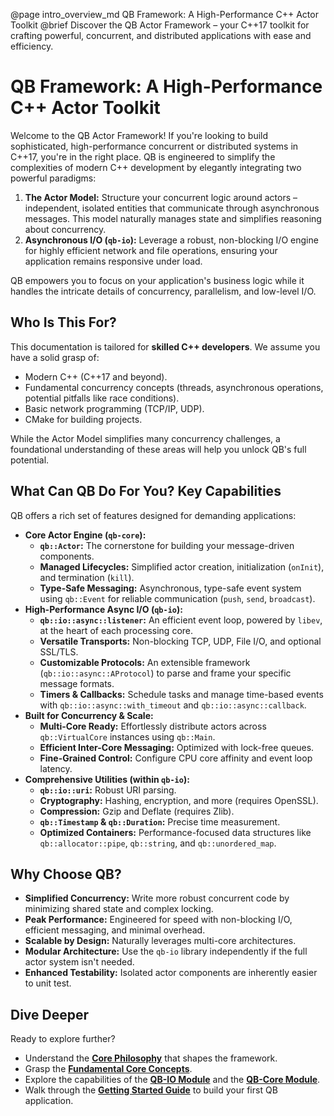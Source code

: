 @page intro_overview_md QB Framework: A High-Performance C++ Actor Toolkit
@brief Discover the QB Actor Framework – your C++17 toolkit for crafting powerful, concurrent, and distributed applications with ease and efficiency.

# QB Framework: A High-Performance C++ Actor Toolkit

Welcome to the QB Actor Framework! If you're looking to build sophisticated, high-performance concurrent or distributed systems in C++17, you're in the right place. QB is engineered to simplify the complexities of modern C++ development by elegantly integrating two powerful paradigms:

1.  **The Actor Model:** Structure your concurrent logic around actors – independent, isolated entities that communicate through asynchronous messages. This model naturally manages state and simplifies reasoning about concurrency.
2.  **Asynchronous I/O (`qb-io`):** Leverage a robust, non-blocking I/O engine for highly efficient network and file operations, ensuring your application remains responsive under load.

QB empowers you to focus on your application's business logic while it handles the intricate details of concurrency, parallelism, and low-level I/O.

## Who Is This For?

This documentation is tailored for **skilled C++ developers**. We assume you have a solid grasp of:

*   Modern C++ (C++17 and beyond).
*   Fundamental concurrency concepts (threads, asynchronous operations, potential pitfalls like race conditions).
*   Basic network programming (TCP/IP, UDP).
*   CMake for building projects.

While the Actor Model simplifies many concurrency challenges, a foundational understanding of these areas will help you unlock QB's full potential.

## What Can QB Do For You? Key Capabilities

QB offers a rich set of features designed for demanding applications:

*   **Core Actor Engine (`qb-core`):**
    *   **`qb::Actor`:** The cornerstone for building your message-driven components.
    *   **Managed Lifecycles:** Simplified actor creation, initialization (`onInit`), and termination (`kill`).
    *   **Type-Safe Messaging:** Asynchronous, type-safe event system using `qb::Event` for reliable communication (`push`, `send`, `broadcast`).
*   **High-Performance Async I/O (`qb-io`):**
    *   **`qb::io::async::listener`:** An efficient event loop, powered by `libev`, at the heart of each processing core.
    *   **Versatile Transports:** Non-blocking TCP, UDP, File I/O, and optional SSL/TLS.
    *   **Customizable Protocols:** An extensible framework (`qb::io::async::AProtocol`) to parse and frame your specific message formats.
    *   **Timers & Callbacks:** Schedule tasks and manage time-based events with `qb::io::async::with_timeout` and `qb::io::async::callback`.
*   **Built for Concurrency & Scale:**
    *   **Multi-Core Ready:** Effortlessly distribute actors across `qb::VirtualCore` instances using `qb::Main`.
    *   **Efficient Inter-Core Messaging:** Optimized with lock-free queues.
    *   **Fine-Grained Control:** Configure CPU core affinity and event loop latency.
*   **Comprehensive Utilities (within `qb-io`):**
    *   **`qb::io::uri`:** Robust URI parsing.
    *   **Cryptography:** Hashing, encryption, and more (requires OpenSSL).
    *   **Compression:** Gzip and Deflate (requires Zlib).
    *   **`qb::Timestamp` & `qb::Duration`:** Precise time measurement.
    *   **Optimized Containers:** Performance-focused data structures like `qb::allocator::pipe`, `qb::string`, and `qb::unordered_map`.

## Why Choose QB?

*   **Simplified Concurrency:** Write more robust concurrent code by minimizing shared state and complex locking.
*   **Peak Performance:** Engineered for speed with non-blocking I/O, efficient messaging, and minimal overhead.
*   **Scalable by Design:** Naturally leverages multi-core architectures.
*   **Modular Architecture:** Use the `qb-io` library independently if the full actor system isn't needed.
*   **Enhanced Testability:** Isolated actor components are inherently easier to unit test.

## Dive Deeper

Ready to explore further?

*   Understand the **[Core Philosophy](./philosophy.md)** that shapes the framework.
*   Grasp the **[Fundamental Core Concepts](../2_core_concepts/README.md)**.
*   Explore the capabilities of the **[QB-IO Module](../3_qb_io/README.md)** and the **[QB-Core Module](../4_qb_core/README.md)**.
*   Walk through the **[Getting Started Guide](../6_guides/getting_started.md)** to build your first QB application. 